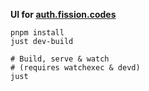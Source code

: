 __UI for [auth.fission.codes](https://auth.fission.codes)__

```shell
pnpm install
just dev-build

# Build, serve & watch
# (requires watchexec & devd)
just
```
